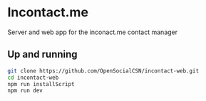 # Incontact.me

Server and web app for the inconact.me contact manager

## Up and running

```sh
git clone https://github.com/OpenSocialCSN/incontact-web.git
cd incontact-web
npm run installScript
npm run dev
```
